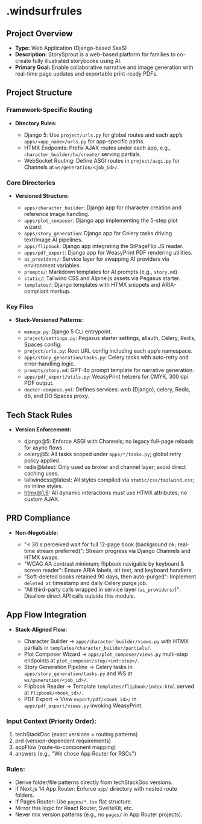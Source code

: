 # .windsurfrules

## Project Overview

*   **Type:** Web Application (Django-based SaaS)
*   **Description:** StorySprout is a web-based platform for families to co-create fully illustrated storybooks using AI.
*   **Primary Goal:** Enable collaborative narrative and image generation with real-time page updates and exportable print-ready PDFs.

## Project Structure

### Framework-Specific Routing

*   **Directory Rules:**

    *   Django 5: Use `project/urls.py` for global routes and each app’s `apps/<app_name>/urls.py` for app-specific paths.
    *   HTMX Endpoints: Prefix AJAX routes under each app, e.g., `character_builder/hx/create/` serving partials.
    *   WebSocket Routing: Define ASGI routes in `project/asgi.py` for Channels at `ws/generation/<job_id>/`.

### Core Directories

*   **Versioned Structure:**

    *   `apps/character_builder`: Django app for character creation and reference image handling.
    *   `apps/plot_composer`: Django app implementing the 5-step plot wizard.
    *   `apps/story_generation`: Django app for Celery tasks driving text/image AI pipelines.
    *   `apps/flipbook`: Django app integrating the StPageFlip JS reader.
    *   `apps/pdf_export`: Django app for WeasyPrint PDF rendering utilities.
    *   `ai_providers/`: Service layer for swapping AI providers via environment variables.
    *   `prompts/`: Markdown templates for AI prompts (e.g., `story.md`).
    *   `static/`: Tailwind CSS and Alpine.js assets via Pegasus starter.
    *   `templates/`: Django templates with HTMX snippets and ARIA-compliant markup.

### Key Files

*   **Stack-Versioned Patterns:**

    *   `manage.py`: Django 5 CLI entrypoint.
    *   `project/settings.py`: Pegasus starter settings, allauth, Celery, Redis, Spaces config.
    *   `project/urls.py`: Root URL config including each app’s namespace.
    *   `apps/story_generation/tasks.py`: Celery tasks with auto-retry and error-handling logic.
    *   `prompts/story.md`: GPT-4o prompt template for narrative generation.
    *   `apps/pdf_export/utils.py`: WeasyPrint helpers for CMYK, 300 dpi PDF output.
    *   `docker-compose.yml`: Defines services: web (Django), celery, Redis, db, and DO Spaces proxy.

## Tech Stack Rules

*   **Version Enforcement:**

    *   django@5: Enforce ASGI with Channels; no legacy full-page reloads for async flows.
    *   celery@5: All tasks scoped under `apps/*/tasks.py`; global retry policy applied.
    *   redis@latest: Only used as broker and channel layer; avoid direct caching uses.
    *   tailwindcss@latest: All styles compiled via `static/css/tailwind.css`; no inline styles.
    *   htmx@1.9: All dynamic interactions must use HTMX attributes; no custom AJAX.

## PRD Compliance

*   **Non-Negotiable:**

    *   "≤ 30 s perceived wait for full 12-page book (background ok; real-time stream preferred)": Stream progress via Django Channels and HTMX swaps.
    *   "WCAG AA contrast minimum; flipbook navigable by keyboard & screen reader": Ensure ARIA labels, alt text, and keyboard handlers.
    *   "Soft-deleted books retained 90 days, then auto-purged": Implement `deleted_at` timestamp and daily Celery purge job.
    *   "All third-party calls wrapped in service layer (`ai_providers/`)": Disallow direct API calls outside this module.

## App Flow Integration

*   **Stack-Aligned Flow:**

    *   Character Builder → `apps/character_builder/views.py` with HTMX partials in `templates/character_builder/partials/`.
    *   Plot Composer Wizard → `apps/plot_composer/views.py` multi-step endpoints at `plot_composer/step/<int:step>/`.
    *   Story Generation Pipeline → Celery tasks in `apps/story_generation/tasks.py` and WS at `ws/generation/<job_id>/`.
    *   Flipbook Reader → Template `templates/flipbook/index.html` served at `flipbook/<book_id>/`.
    *   PDF Export → View `export/pdf/<book_id>/` in `apps/pdf_export/views.py` invoking WeasyPrint.

### Input Context (Priority Order):

1.  techStackDoc (exact versions + routing patterns)
2.  prd (version-dependent requirements)
3.  appFlow (route-to-component mapping)
4.  answers (e.g., "We chose App Router for RSCs")

### Rules:

*   Derive folder/file patterns directly from techStackDoc versions.
*   If Next.js 14 App Router: Enforce `app/` directory with nested route folders.
*   If Pages Router: Use `pages/*.tsx` flat structure.
*   Mirror this logic for React Router, SvelteKit, etc.
*   Never mix version patterns (e.g., no `pages/` in App Router projects).
